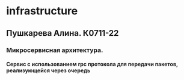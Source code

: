 # infrastructure

## Пушкарева Алина. К0711-22
### Микросервисная архитектура.
#### Сервис с использованием rpc протокола для передачи пакетов, реализующейся через очередь